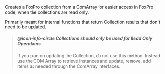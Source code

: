 ﻿Creates a FoxPro collection from a ComArray for easier access in FoxPro code, when the collections are read only. Primarily meant for internal functions that return Collection results that don't need to be updated.> ##### @icon-info-circle Collections should only be used for Read Only Operations> If you plan on updating the Collection, do not use this method. Instead use the COM Array to retrieve instances and update, remove, add items as needed through the ComArray interfaces.